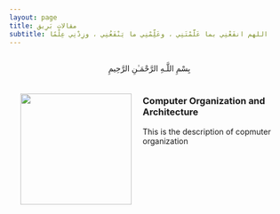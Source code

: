 ```yaml
---
layout: page
title: مقالات بَرِيق
subtitle: اللهم انفَعْنِي بما عَلَّمْتَنِي ، وعَلِّمْنِي ما يَنْفَعُنِي ، وزِدْنِي عِلْمًا 
---
```


<br>

<center>بِسْمِ اللَّـهِ الرَّحْمَـٰنِ الرَّحِيمِ </center>

<br>

<img style="float: left; padding: 20px" src="../albareeq.github.io/assets/img/computerArcheticture.jpg" width=200>

### Computer Organization and Architecture 
This is the description of copmuter organization

